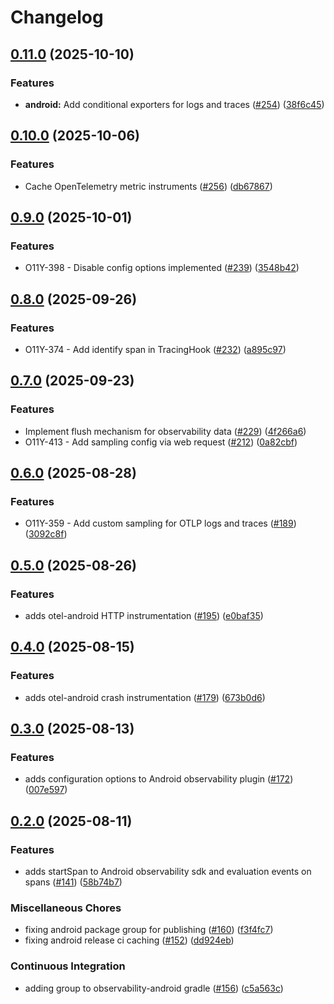 # Changelog

## [0.11.0](https://github.com/launchdarkly/observability-sdk/compare/launchdarkly-observability-android-0.10.0...launchdarkly-observability-android-0.11.0) (2025-10-10)


### Features

* **android:** Add conditional exporters for logs and traces ([#254](https://github.com/launchdarkly/observability-sdk/issues/254)) ([38f6c45](https://github.com/launchdarkly/observability-sdk/commit/38f6c45192a39d49aa629c2c5e24cd5310166003))

## [0.10.0](https://github.com/launchdarkly/observability-sdk/compare/launchdarkly-observability-android-0.9.0...launchdarkly-observability-android-0.10.0) (2025-10-06)


### Features

* Cache OpenTelemetry metric instruments ([#256](https://github.com/launchdarkly/observability-sdk/issues/256)) ([db67867](https://github.com/launchdarkly/observability-sdk/commit/db67867acf4a956d4f4cdca0b329db9494601616))

## [0.9.0](https://github.com/launchdarkly/observability-sdk/compare/launchdarkly-observability-android-0.8.0...launchdarkly-observability-android-0.9.0) (2025-10-01)


### Features

* O11Y-398 - Disable config options implemented ([#239](https://github.com/launchdarkly/observability-sdk/issues/239)) ([3548b42](https://github.com/launchdarkly/observability-sdk/commit/3548b42c6f4dbf3c710b508cb817b78cfc47448c))

## [0.8.0](https://github.com/launchdarkly/observability-sdk/compare/launchdarkly-observability-android-0.7.0...launchdarkly-observability-android-0.8.0) (2025-09-26)


### Features

* O11Y-374 - Add identify span in TracingHook  ([#232](https://github.com/launchdarkly/observability-sdk/issues/232)) ([a895c97](https://github.com/launchdarkly/observability-sdk/commit/a895c9743ceb61fd045d0e561aa3b2c7b999067f))

## [0.7.0](https://github.com/launchdarkly/observability-sdk/compare/launchdarkly-observability-android-0.6.0...launchdarkly-observability-android-0.7.0) (2025-09-23)


### Features

* Implement flush mechanism for observability data ([#229](https://github.com/launchdarkly/observability-sdk/issues/229)) ([4f266a6](https://github.com/launchdarkly/observability-sdk/commit/4f266a6eda9a8fa84780e2959d94bd4a937aa3d1))
* O11Y-413 - Add sampling config via web request ([#212](https://github.com/launchdarkly/observability-sdk/issues/212)) ([0a82cbf](https://github.com/launchdarkly/observability-sdk/commit/0a82cbf769f10292d3a9ccbc570d46e6d0558297))

## [0.6.0](https://github.com/launchdarkly/observability-sdk/compare/launchdarkly-observability-android-0.5.0...launchdarkly-observability-android-0.6.0) (2025-08-28)


### Features

* O11Y-359 - Add custom sampling for OTLP logs and traces ([#189](https://github.com/launchdarkly/observability-sdk/issues/189)) ([3092c8f](https://github.com/launchdarkly/observability-sdk/commit/3092c8f3235a0b8f17210dba2469b7ffe8a6eca9))

## [0.5.0](https://github.com/launchdarkly/observability-sdk/compare/launchdarkly-observability-android-0.4.0...launchdarkly-observability-android-0.5.0) (2025-08-26)


### Features

* adds otel-android HTTP instrumentation ([#195](https://github.com/launchdarkly/observability-sdk/issues/195)) ([e0baf35](https://github.com/launchdarkly/observability-sdk/commit/e0baf35b9e83e4539060520d5355d524de136944))

## [0.4.0](https://github.com/launchdarkly/observability-sdk/compare/launchdarkly-observability-android-0.3.0...launchdarkly-observability-android-0.4.0) (2025-08-15)


### Features

* adds otel-android crash instrumentation ([#179](https://github.com/launchdarkly/observability-sdk/issues/179)) ([673b0d6](https://github.com/launchdarkly/observability-sdk/commit/673b0d63764f8a7419d0bf340f516103da913b3f))

## [0.3.0](https://github.com/launchdarkly/observability-sdk/compare/launchdarkly-observability-android-0.2.0...launchdarkly-observability-android-0.3.0) (2025-08-13)


### Features

* adds configuration options to Android observability plugin ([#172](https://github.com/launchdarkly/observability-sdk/issues/172)) ([007e597](https://github.com/launchdarkly/observability-sdk/commit/007e597bc2c45a237160d977af8cd6c5c078b4fa))

## [0.2.0](https://github.com/launchdarkly/observability-sdk/compare/launchdarkly-observability-android-0.2.0...launchdarkly-observability-android-0.2.0) (2025-08-11)


### Features

* adds startSpan to Android observability sdk and evaluation events on spans ([#141](https://github.com/launchdarkly/observability-sdk/issues/141)) ([58b74b7](https://github.com/launchdarkly/observability-sdk/commit/58b74b727f54f58e94439df77740c12b10518a9c))


### Miscellaneous Chores

* fixing android package group for publishing ([#160](https://github.com/launchdarkly/observability-sdk/issues/160)) ([f3f4fc7](https://github.com/launchdarkly/observability-sdk/commit/f3f4fc729c7c29cbc0a6084b0f1cf352d9c6da39))
* fixing android release ci caching ([#152](https://github.com/launchdarkly/observability-sdk/issues/152)) ([dd924eb](https://github.com/launchdarkly/observability-sdk/commit/dd924eb6330728c274d0bd99db6fcb0bc9b4ee7e))


### Continuous Integration

* adding group to observability-android gradle ([#156](https://github.com/launchdarkly/observability-sdk/issues/156)) ([c5a563c](https://github.com/launchdarkly/observability-sdk/commit/c5a563c9faf2048230b0682150ed1bca63506952))
